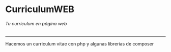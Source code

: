 # CurriculumWEB
###### Tu curriculum en página web

----------------------------------------
Hacemos un curriculum vitae con php y algunas librerias de composer
